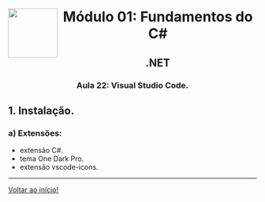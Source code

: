 <div align="center">
<a href="https://github.com/monicaquintal" target="_blank"><img align="left" height="100" src="../assets/logo.png" /></a>
<h1>Módulo 01: Fundamentos do C#</h1>
<h2>.NET</h2>
<h3>Aula 22: Visual Studio Code.</h3>
</div>

<div align="justify">

## 1. Instalação.

### a) Extensões:
- extensão C#.
- tema One Dark Pro.
- extensão vscode-icons.

---

[Voltar ao início!](https://github.com/monicaquintal/estudandoC-)